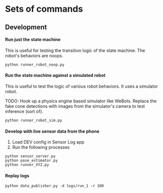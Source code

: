 # Sets of commands

## Development

#### Run just the state machine

This is useful for testing the transition logic of the state machine. The robot's behaviors are noops.

```
python runner_robot_noop.py
```

#### Run the state machine against a simulated robot

This is useful to test the logic of various robot behaviors. It uses a simulator robot.

TODO: Hook up a physics engine based simulator like WeBots. Replace the fake cone detections with images from the simulator's camera to test inference (sort of).

```
python runner_robot_sim.py
```

#### Develop with live sensor data from the phone

1. Load DEV config in Sensor Log app
2. Run the following processes

```
python sensor_server.py
python pose_estimator.py
python runner_XYZ.py
```

#### Replay logs

```
python data_publisher.py -d logs/run_1 -r 100
```
